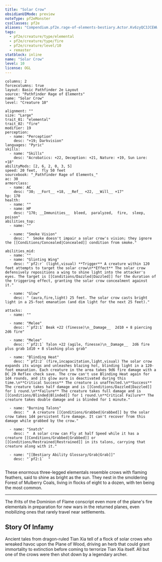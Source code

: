 ```yaml
---
title: "Solar Crow"
obsidianUIMode: preview
noteType: pf2eMonster
cssClasses: pf2e
aliases: "Compendium.pf2e.rage-of-elements-bestiary.Actor.Kv6zyQC3JCEWWwvf" 
tags:
  - pf2e/creature/type/elemental
  - pf2e/creature/type/fire
  - pf2e/creature/level/10
  - remaster
statblock: inline
name: "Solar Crow"
level: 10
license: OGL
---
```


```statblock
columns: 2
forcecolumns: true
layout: Basic Pathfinder 2e Layout
source: "Pathfinder Rage of Elements"
name: "Solar Crow"
level: "Creature 10"

alignment: ""
size: "Large"
trait_01: "elemental"
trait_02: "fire"
modifier: 19
perception:
  - name: "Perception"
    desc: "+19; Darkvision"
languages: "Pyric"
skills:
  - name: "Skills"
    desc: "Acrobatics: +22, Deception: +21, Nature: +19, Sun Lore: +18"
abilityMods: [2, 6, 2, 0, 3, 5]
speed: 20 feet,  fly 50 feet
sourcebook: "_Pathfinder Rage of Elements_"
ac: 30
armorclass:
  - name: AC
    desc: "30; __Fort__ +18, __Ref__ +22, __Will__ +17"
hp: 170
health:
  - name: ""
  - name: HP
    desc: "170; __Immunities__  bleed,  paralyzed,  fire,  sleep,  poison"
abilities_top:
  - name: ""

  - name: "Smoke Vision"
    desc: "  Smoke doesn't impair a solar crow's vision; they ignore the [[Conditions/Concealed|Concealed]] condition from smoke."

abilities_mid:
  - name: ""
  - name: "Glinting Wing"
    desc: "`pf2:r` (light,visual) **Trigger** A creature within 120 feet attempts to target the solar crow\n**Effect** The solar crow defensively repositions a wing to shine light into the attacker's eyes. The target is [[Conditions/Dazzled|Dazzled]] for the duration of the triggering effect, granting the solar crow concealment against it."

  - name: "Glow"
    desc: " (aura,fire,light) 25 feet. The solar crow casts bright light in a 25-foot emanation (and dim light for the next 25 feet)."

attacks:
  - name: ""

  - name: "Melee"
    desc: "`pf2:1` Beak +22 (finesse)\n__Damage__  2d10 + 8 piercing 2d6 fire"

  - name: "Melee"
    desc: "`pf2:1` Talon +22 (agile, finesse)\n__Damage__  2d6 fire plus grab 1d10 + 8 slashing plus grab"

  - name: "Blinding Heat"
    desc: "`pf2:2` (fire,incapacitation,light,visual) The solar crow expands its wings and unleashes blazing hot, blinding light in a 120-foot emanation. Each creature in the area takes 9d6 fire damage with a DC 29 Reflex check save. The crow can't use Blinding Heat again for 1d4 rounds, and its glow aura is deactivated during this time.\n**Critical Success** The creature is unaffected.\n**Success** The creature takes half damage and is [[Conditions/Dazzled|Dazzled]] for 1 round.\n**Failure** The creature takes full damage and is [[Conditions/Blinded|Blinded]] for 1 round.\n**Critical Failure** The creature takes double damage and is blinded for 1 minute."

  - name: "Burning Talons"
    desc: "  A creature [[Conditions/Grabbed|Grabbed]] by the solar crow takes 1d4 persistent fire damage. It can't recover from this damage while grabbed by the crow."

  - name: "Snatch"
    desc: "  A solar crow can Fly at half Speed while it has a creature [[Conditions/Grabbed|Grabbed]] or [[Conditions/Restrained|Restrained]] in its talons, carrying that creature along with it."

  - name: "[[Bestiary Ability Glossary/Grab|Grab]]"
    desc: "`pf2:1`  "
 
```



These enormous three-legged elementals resemble crows with flaming feathers, said to shine as bright as the sun. They nest in the smoldering Forest of Mulberry Coals, living in flocks of eight to a dozen, with ten being the most common.

* * *

The ifrits of the Dominion of Flame conscript even more of the plane's fire elementals in preparation for new wars in the returned planes, even mobilizing ones that rarely travel near settlements.

## Story Of Infamy

Ancient tales from dragon-ruled Tian Xia tell of a flock of solar crows who wreaked havoc upon the Plane of Wood, driving an herb that could grant immortality to extinction before coming to terrorize Tian Xia itself. All but one of the crows were then shot down by a legendary archer.
